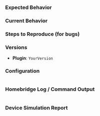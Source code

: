 <!-- Provide a general summary in the Title above -->

<!-- If you are having multiple issues please open multiple tickets instead of trying to cram it all into a single ticket since some issue may take longer than others to resolve. -->

### Expected Behavior
<!-- If you're describing a bug, tell us what should happen -->
<!-- If you're suggesting a change/improvement, tell us how it should work -->

### Current Behavior
<!-- If describing a bug, tell us what happens instead of the expected behavior -->
<!-- If suggesting a change/improvement, explain the difference from current behavior -->

### Steps to Reproduce (for bugs)
<!-- Please add a series of steps to reproduce the problem. -->

### Versions
<!-- Please provide the version of the plugin you are running (found in the Plugins menu under HomeKit Bridge). -->
- **Plugin**: `YourVersion`

### Configuration
<!-- If relevant, include the contents of your config.json file between the two ``` lines below.
  - Retrieve the configuration for your server:
    - Open the Indigo Plugins menu
    - Select HomeKit Bridge
    - Select Advanced Plugin Actions
    - Select the server having issues in the first Device field
    - Select `Show Homebridge Configuration` from Device Actions
    - Click the `Execute Action` button
    - Copy contents of the log from your Indigo Event Log window
  - Remove any sensitive information, passwords, etc.
  - If output is long please extract only the relevant portions if possible
 -->
```json

```

### Homebridge Log / Command Output
<!-- Paste relevant output between the two ``` lines below
  - Retrieve the log for your server:
    - Open the Indigo Plugins menu
    - Select HomeKit Bridge
    - Select Advanced Plugin Actions
    - Select the server having issues in the first Device field
    - Select `Show Homebridge Log` from Device Actions
    - Click the `Execute Action` button
    - Copy contents of the log from your Indigo Event Log window
  - Remove any sensitive information, passwords, etc.
  - If output is long please extract only the relevant portions if possible
  - However, please include the beginning of the log where the homebridge initialization happens if possible
-->
```

```

### Device Simulation Report
<!-- Paste relevant output between the two ``` lines below
  - Retrieve the simulation data for your server:
    - Open the Indigo Plugins menu
    - Select HomeKit Bridge
    - Select Advanced Plugin Actions
    - Select the server having issues in the first Device field
    - Select `Simulate HomeKit For Server Item` from Device Actions
    - Select the device you are having problems with from the Server Device field
    - Click the `Execute Action` button
    - Copy contents of the log from your Indigo Event Log window
  - Remove any sensitive information, passwords, etc.
  - If output is long please extract only the relevant portions if possible
-->
```

```
